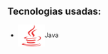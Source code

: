 ## Tecnologias usadas: 
<ul>
   <li><img align="center" alt="rafa-Jv" height="50" width="60" src="https://raw.githubusercontent.com/devicons/devicon/master/icons/java/java-plain.svg">Java</li>

